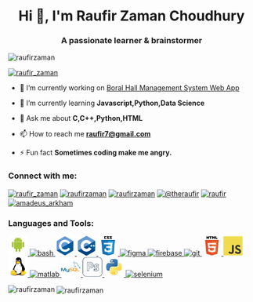 <h1 align="center">Hi 👋, I'm Raufir Zaman Choudhury</h1>
<h3 align="center">A passionate learner & brainstormer</h3>

<p align="left"> <img src="https://komarev.com/ghpvc/?username=raufirzaman&label=Profile%20views&color=0e75b6&style=flat" alt="raufirzaman" /> </p>

<p align="left"> <a href="https://twitter.com/raufir_zaman" target="blank"><img src="https://img.shields.io/twitter/follow/raufir_zaman?logo=twitter&style=for-the-badge" alt="raufir_zaman" /></a> </p>

- 🔭 I’m currently working on [Boral Hall Management System Web App](https://github.com/MueidShahriar/Boral-Hall-Management-System)

- 🌱 I’m currently learning **Javascript,Python,Data Science**

- 💬 Ask me about **C,C++,Python,HTML**

- 📫 How to reach me **raufir7@gmail.com**

- ⚡ Fun fact **Sometimes coding make me angry.**

<h3 align="left">Connect with me:</h3>
<p align="left">
<a href="https://twitter.com/raufir_zaman" target="blank"><img align="center" src="https://raw.githubusercontent.com/rahuldkjain/github-profile-readme-generator/master/src/images/icons/Social/twitter.svg" alt="raufir_zaman" height="30" width="40" /></a>
<a href="https://linkedin.com/in/raufirzaman" target="blank"><img align="center" src="https://raw.githubusercontent.com/rahuldkjain/github-profile-readme-generator/master/src/images/icons/Social/linked-in-alt.svg" alt="raufirzaman" height="30" width="40" /></a>
<a href="https://fb.com/raufirzaman" target="blank"><img align="center" src="https://raw.githubusercontent.com/rahuldkjain/github-profile-readme-generator/master/src/images/icons/Social/facebook.svg" alt="raufirzaman" height="30" width="40" /></a>
<a href="https://instagram.com/theraufir" target="blank"><img align="center" src="https://raw.githubusercontent.com/rahuldkjain/github-profile-readme-generator/master/src/images/icons/Social/instagram.svg" alt="@theraufir" height="30" width="40" /></a>
<a href="https://www.codechef.com/users/raufir" target="blank"><img align="center" src="https://cdn.jsdelivr.net/npm/simple-icons@3.1.0/icons/codechef.svg" alt="raufir" height="30" width="40" /></a>
<a href="https://codeforces.com/profile/amadeus_arkham" target="blank"><img align="center" src="https://raw.githubusercontent.com/rahuldkjain/github-profile-readme-generator/master/src/images/icons/Social/codeforces.svg" alt="amadeus_arkham" height="30" width="40" /></a>
</p>

<h3 align="left">Languages and Tools:</h3>
<p align="left"> <a href="https://developer.android.com" target="_blank" rel="noreferrer"> <img src="https://raw.githubusercontent.com/devicons/devicon/master/icons/android/android-original-wordmark.svg" alt="android" width="40" height="40"/> </a> <a href="https://www.gnu.org/software/bash/" target="_blank" rel="noreferrer"> <img src="https://www.vectorlogo.zone/logos/gnu_bash/gnu_bash-icon.svg" alt="bash" width="40" height="40"/> </a> <a href="https://www.cprogramming.com/" target="_blank" rel="noreferrer"> <img src="https://raw.githubusercontent.com/devicons/devicon/master/icons/c/c-original.svg" alt="c" width="40" height="40"/> </a> <a href="https://www.w3schools.com/cpp/" target="_blank" rel="noreferrer"> <img src="https://raw.githubusercontent.com/devicons/devicon/master/icons/cplusplus/cplusplus-original.svg" alt="cplusplus" width="40" height="40"/> </a> <a href="https://www.w3schools.com/css/" target="_blank" rel="noreferrer"> <img src="https://raw.githubusercontent.com/devicons/devicon/master/icons/css3/css3-original-wordmark.svg" alt="css3" width="40" height="40"/> </a> <a href="https://www.figma.com/" target="_blank" rel="noreferrer"> <img src="https://www.vectorlogo.zone/logos/figma/figma-icon.svg" alt="figma" width="40" height="40"/> </a> <a href="https://firebase.google.com/" target="_blank" rel="noreferrer"> <img src="https://www.vectorlogo.zone/logos/firebase/firebase-icon.svg" alt="firebase" width="40" height="40"/> </a> <a href="https://git-scm.com/" target="_blank" rel="noreferrer"> <img src="https://www.vectorlogo.zone/logos/git-scm/git-scm-icon.svg" alt="git" width="40" height="40"/> </a> <a href="https://www.w3.org/html/" target="_blank" rel="noreferrer"> <img src="https://raw.githubusercontent.com/devicons/devicon/master/icons/html5/html5-original-wordmark.svg" alt="html5" width="40" height="40"/> </a> <a href="https://developer.mozilla.org/en-US/docs/Web/JavaScript" target="_blank" rel="noreferrer"> <img src="https://raw.githubusercontent.com/devicons/devicon/master/icons/javascript/javascript-original.svg" alt="javascript" width="40" height="40"/> </a> <a href="https://www.linux.org/" target="_blank" rel="noreferrer"> <img src="https://raw.githubusercontent.com/devicons/devicon/master/icons/linux/linux-original.svg" alt="linux" width="40" height="40"/> </a> <a href="https://www.mathworks.com/" target="_blank" rel="noreferrer"> <img src="https://upload.wikimedia.org/wikipedia/commons/2/21/Matlab_Logo.png" alt="matlab" width="40" height="40"/> </a> <a href="https://www.mysql.com/" target="_blank" rel="noreferrer"> <img src="https://raw.githubusercontent.com/devicons/devicon/master/icons/mysql/mysql-original-wordmark.svg" alt="mysql" width="40" height="40"/> </a> <a href="https://www.photoshop.com/en" target="_blank" rel="noreferrer"> <img src="https://raw.githubusercontent.com/devicons/devicon/master/icons/photoshop/photoshop-line.svg" alt="photoshop" width="40" height="40"/> </a> <a href="https://www.python.org" target="_blank" rel="noreferrer"> <img src="https://raw.githubusercontent.com/devicons/devicon/master/icons/python/python-original.svg" alt="python" width="40" height="40"/> </a> <a href="https://www.selenium.dev" target="_blank" rel="noreferrer"> <img src="https://raw.githubusercontent.com/detain/svg-logos/780f25886640cef088af994181646db2f6b1a3f8/svg/selenium-logo.svg" alt="selenium" width="40" height="40"/> </a> </p>

<p><img align="left" src="https://github-readme-stats.vercel.app/api/top-langs?username=raufirzaman&show_icons=true&locale=en&layout=compact" alt="raufirzaman" /></p>

<p>&nbsp;<img align="center" src="https://github-readme-stats.vercel.app/api?username=raufirzaman&show_icons=true&locale=en" alt="raufirzaman" /></p>
